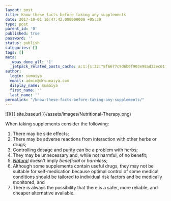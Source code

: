 ```yaml
---
layout: post
title: Know these facts before taking any supplements
date: 2017-10-01 16:47:42.000000000 +05:30
type: post
parent_id: '0'
published: true
password: ''
status: publish
categories: []
tags: []
meta:
  _wpas_done_all: '1'
  _jetpack_related_posts_cache: a:1:{s:32:"8f6677c9d6b0f903e98ad32ec61f8deb";a:2:{s:7:"expires";i:1593043929;s:7:"payload";a:3:{i:0;a:1:{s:2:"id";i:1914;}i:1;a:1:{s:2:"id";i:1805;}i:2;a:1:{s:2:"id";i:1916;}}}}
author:
  login: sumaiya
  email: admin@drsumaiya.com
  display_name: sumaiya
  first_name: ''
  last_name: ''
permalink: "/know-these-facts-before-taking-any-supplements/"
---
```

![]({{ site.baseurl }}/assets/images/Nutritional-Therapy.png)

When taking supplements consider the following:

1. There may be side effects;
2. There may be adverse reactions from interaction with other herbs or drugs;
3. Controlling dosage and [purity](http://www.cancer.org/treatment/treatmentsandsideeffects/complementaryandalternativemedicine/dietarysupplements/dietary-supplements-intro) can be a problem with herbs;
4. They may be unnecessary and, while not harmful, of no benefit;
5. [_Natural_](http://skepdic.com/natural.html) doesn't imply _beneficial_ or _harmless_;
6. Although some supplements contain useful drugs, they may not be suitable for self-medication because optimal control of some medical conditions should be tailored to individual risk factors and be medically monitored; and
7. There is always the possibility that there is a safer, more reliable, and cheaper alternative available.
